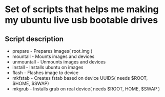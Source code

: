 # Set of scripts that helps me making my ubuntu live usb bootable drives

## Script description

* prepare - Prepares images( root.img )
* mountall - Mounts images and devices
* unmountall - Unmounts images and devices
* install - Installs ubuntu on images
* flash - Flashes image to device
* mkfstab - Creates fstab based on device UUIDS( needs $ROOT, $HOME, $SWAP)
* mkgrub - Installs grub on real device( needs $ROOT, HOME, $SWAP )
